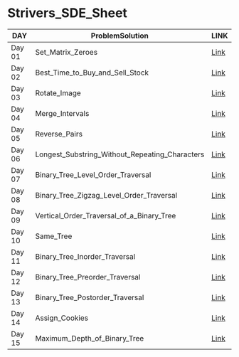 # Strivers_SDE_Sheet

DAY  | ProblemSolution | LINK
------------- | ------------- | -------------
Day 01 | Set_Matrix_Zeroes | [Link](https://github.com/Subha822/Strivers_SDE_Sheet/blob/main/LeetCode/Medium/Set_Matrix_Zeroes.py)
Day 02 | Best_Time_to_Buy_and_Sell_Stock | [Link](https://github.com/Subha822/Strivers_SDE_Sheet/blob/main/LeetCode/Easy/Best_Time_to_Buy_and_Sell_Stock.py)
Day 03 | Rotate_Image | [Link](https://github.com/Subha822/Strivers_SDE_Sheet/blob/main/LeetCode/Medium/Rotate_Image.py)
Day 04 | Merge_Intervals | [Link](https://github.com/Subha822/Strivers_SDE_Sheet/blob/main/LeetCode/Medium/Merge_Intervals.py)
Day 05 | Reverse_Pairs | [Link](https://github.com/Subha822/Strivers_SDE_Sheet/blob/main/LeetCode/Hard/Reverse_Pairs.py)
Day 06 | Longest_Substring_Without_Repeating_Characters | [Link](https://github.com/Subha822/Strivers_SDE_Sheet/blob/main/LeetCode/Medium/Longest_Substring_Without_Repeating_Characters.py)
Day 07 | Binary_Tree_Level_Order_Traversal | [Link](https://github.com/Subha822/Strivers_SDE_Sheet/blob/main/LeetCode/Medium/Binary_Tree_Level_Order_Traversal.py)
Day 08 | Binary_Tree_Zigzag_Level_Order_Traversal | [Link](https://github.com/Subha822/Strivers_SDE_Sheet/blob/main/LeetCode/Medium/Binary_Tree_Zigzag_Level_Order_Traversal.py)
Day 09 | Vertical_Order_Traversal_of_a_Binary_Tree | [Link](https://github.com/Subha822/Strivers_SDE_Sheet/blob/main/LeetCode/Hard/Vertical_Order_Traversal_of_a_Binary_Tree.py)
Day 10 | Same_Tree | [Link](https://github.com/Subha822/Strivers_SDE_Sheet/blob/main/LeetCode/Easy/Same_Tree.py)
Day 11 | Binary_Tree_Inorder_Traversal | [Link](https://github.com/Subha822/Strivers_SDE_Sheet/blob/main/LeetCode/Easy/Binary_Tree_Inorder_Traversal.py)
Day 12 | Binary_Tree_Preorder_Traversal | [Link](https://github.com/Subha822/Strivers_SDE_Sheet/blob/main/LeetCode/Easy/Binary_Tree_Preorder_Traversal.py)
Day 13 | Binary_Tree_Postorder_Traversal | [Link](https://github.com/Subha822/Strivers_SDE_Sheet/blob/main/LeetCode/Easy/Binary_Tree_Postorder_Traversal.py)
Day 14 | Assign_Cookies | [Link](https://github.com/Subha822/Strivers_SDE_Sheet/blob/main/LeetCode/Easy/Assign_Cookies.py)
Day 15 | Maximum_Depth_of_Binary_Tree | [Link](https://github.com/Subha822/Strivers_SDE_Sheet/blob/main/LeetCode/Easy/Maximum_Depth_of_Binary_Tree.py)